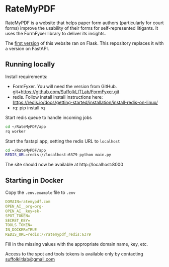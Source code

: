 # RateMyPDF
RateMyPDF is a website that helps paper form authors (particularly for court forms) improve the usability of their forms for self-represented litigants. It uses the FormFyxer library to deliver its insights.

The [first version](https://github.com/SuffolkLITLab/docassemble-PDFStats) of this website ran on Flask. This repository replaces it with a version on FastAPI.

## Running locally

Install requirements:

- FormFyxer. You will need the version from GitHub. git+https://github.com/SuffolkLITLab/FormFyxer.git
- redis. Follow install install instructions here: https://redis.io/docs/getting-started/installation/install-redis-on-linux/
- rq: pip install rq


Start redis queue to handle incoming jobs

```bash
cd ~/RateMyPDF/app
rq worker
```

Start the fastapi app, setting the redis URL to `localhost`

```bash
cd ~/RateMyPDF/app
REDIS_URL=redis://localhost:6379 python main.py
```

The site should now be available at http://localhost:8000

## Starting in Docker

Copy the `.env.example` file to `.env`

```yaml
DOMAIN=ratemypdf.com
OPEN_AI__org=org-
OPEN_AI__key=sk-
SPOT_TOKEN=
SECRET_KEY=
TOOLS_TOKEN=
IN_DOCKER=TRUE
REDIS_URL=redis://ratemypdf_redis:6379
```

Fill in the missing values with the appropriate domain name, key, etc.

Access to the spot and tools tokens is available only by contacting suffolklitlab@gmail.com